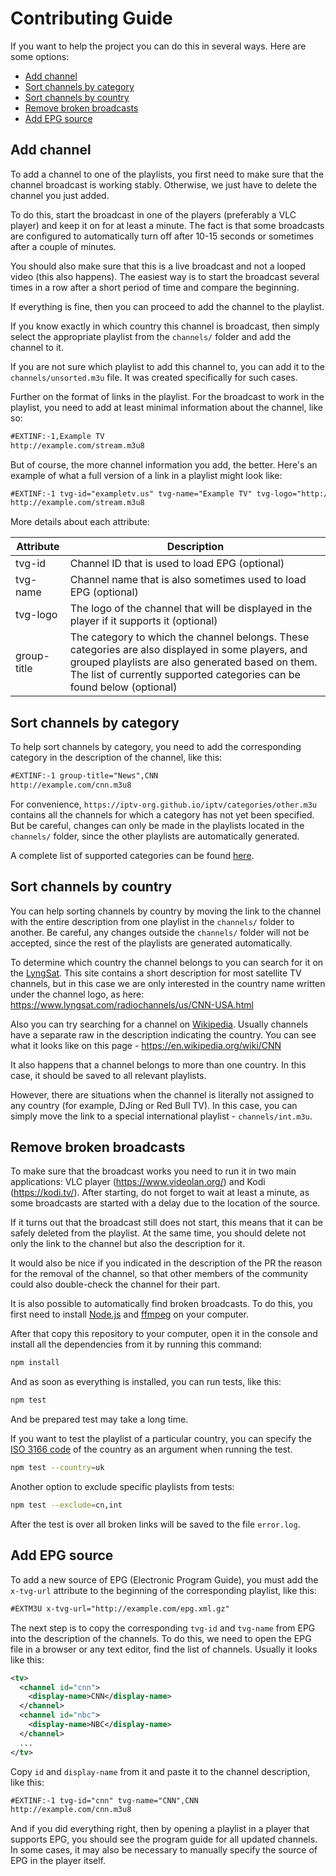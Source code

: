 # Contributing Guide

If you want to help the project you can do this in several ways. Here are some options:

- [Add channel](#add-channel)
- [Sort channels by category](#sort-channels-by-category)
- [Sort channels by country](#sort-channels-by-country)
- [Remove broken broadcasts](#remove-broken-broadcasts)
- [Add EPG source](#add-epg-source)

## Add channel

To add a channel to one of the playlists, you first need to make sure that the channel broadcast is working stably. Otherwise, we just have to delete the channel you just added. 

To do this, start the broadcast in one of the players (preferably a VLC player) and keep it on for at least a minute. The fact is that some broadcasts are configured to automatically turn off after 10-15 seconds or sometimes after a couple of minutes. 

You should also make sure that this is a live broadcast and not a looped video (this also happens). The easiest way is to start the broadcast several times in a row after a short period of time and compare the beginning. 

If everything is fine, then you can proceed to add the channel to the playlist. 

If you know exactly in which country this channel is broadcast, then simply select the appropriate playlist from the `channels/` folder and add the channel to it.

If you are not sure which playlist to add this channel to, you can add it to the `channels/unsorted.m3u` file. It was created specifically for such cases.

Further on the format of links in the playlist. For the broadcast to work in the playlist, you need to add at least minimal information about the channel, like so:

```xml
#EXTINF:-1,Example TV
http://example.com/stream.m3u8
```

But of course, the more channel information you add, the better. Here's an example of what a full version of a link in a playlist might look like:

```xml
#EXTINF:-1 tvg-id="exampletv.us" tvg-name="Example TV" tvg-logo="http://example.com/channel-logo.png" group-title="News",Example TV
http://example.com/stream.m3u8
```

More details about each attribute:

| Attribute   | Description
| ----------- | ---
| tvg-id      | Channel ID that is used to load EPG (optional)
| tvg-name    | Channel name that is also sometimes used to load EPG (optional)
| tvg-logo    | The logo of the channel that will be displayed in the player if it supports it (optional)
| group-title | The category to which the channel belongs. These categories are also displayed in some players, and grouped playlists are also generated based on them. The list of currently supported categories can be found below (optional)


## Sort channels by category

To help sort channels by category, you need to add the corresponding category in the description of the channel, like this:

```xml
#EXTINF:-1 group-title="News",CNN
http://example.com/cnn.m3u8
```

For convenience, `https://iptv-org.github.io/iptv/categories/other.m3u` contains all the channels for which a category has not yet been specified. But be careful, changes can only be made in the playlists located in the `channels/` folder, since the other playlists are automatically generated.

A complete list of supported categories can be found [here](https://github.com/iptv-org/iptv#playlists-by-category).

## Sort channels by country

You can help sorting channels by country by moving the link to the channel with the entire description from one playlist in the `channels/` folder to another. Be careful, any changes outside the `channels/` folder will not be accepted, since the rest of the playlists are generated automatically.

To determine which country the channel belongs to you can search for it on the [LyngSat](https://www.lyngsat.com/search.html). This site contains a short description for most satellite TV channels, but in this case we are only interested in the country name written under the channel logo, as here: https://www.lyngsat.com/radiochannels/us/CNN-USA.html

Also you can try searching for a channel on [Wikipedia](https://www.wikipedia.org/). Usually channels have a separate raw in the description indicating the country. You can see what it looks like on this page - https://en.wikipedia.org/wiki/CNN

It also happens that a channel belongs to more than one country. In this case, it should be saved to all relevant playlists.

However, there are situations when the channel is literally not assigned to any country (for example, DJing or Red Bull TV). In this case, you can simply move the link to a special international playlist - `channels/int.m3u`.

## Remove broken broadcasts

To make sure that the broadcast works you need to run it in two main applications: VLC player (https://www.videolan.org/) and Kodi (https://kodi.tv/). After starting, do not forget to wait at least a minute, as some broadcasts are started with a delay due to the location of the source.

If it turns out that the broadcast still does not start, this means that it can be safely deleted from the playlist. At the same time, you should delete not only the link to the channel but also the description for it. 

It would also be nice if you indicated in the description of the PR the reason for the removal of the channel, so that other members of the community could also double-check the channel for their part.

It is also possible to automatically find broken broadcasts. To do this, you first need to install [Node.js](https://nodejs.org/en/) and [ffmpeg](https://www.ffmpeg.org) on your computer.

After that copy this repository to your computer, open it in the console and install all the dependencies from it by running this command:

```sh
npm install
```

And as soon as everything is installed, you can run tests, like this:

```sh
npm test
```

And be prepared test may take a long time. 

If you want to test the playlist of a particular country, you can specify the [ISO 3166 code](https://en.wikipedia.org/wiki/ISO_3166) of the country as an argument when running the test.

```sh
npm test --country=uk
```

Another option to exclude specific playlists from tests:

```sh
npm test --exclude=cn,int
```

After the test is over all broken links will be saved to the file `error.log`.

## Add EPG source

To add a new source of EPG (Electronic Program Guide), you must add the `x-tvg-url` attribute to the beginning of the corresponding playlist, like this:

```xml
#EXTM3U x-tvg-url="http://example.com/epg.xml.gz"
```

The next step is to copy the corresponding `tvg-id` and `tvg-name` from EPG into the description of the channels. To do this, we need to open the EPG file in a browser or any text editor, find the list of channels. Usually it looks like this:

```xml
<tv>
  <channel id="cnn">
    <display-name>CNN</display-name>
  </channel>
  <channel id="nbc">
    <display-name>NBC</display-name>
  </channel>
  ...
</tv>
```

Copy `id` and `display-name` from it and paste it to the channel description, like this:

```xml
#EXTINF:-1 tvg-id="cnn" tvg-name="CNN",CNN
http://example.com/cnn.m3u8
```

And if you did everything right, then by opening a playlist in a player that supports EPG, you should see the program guide for all updated channels. In some cases, it may also be necessary to manually specify the source of EPG in the player itself.
